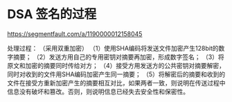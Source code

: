 
# DSA 签名的过程

https://segmentfault.com/a/1190000012158045


处理过程： （采用双重加密）
（1）使用SHA编码将发送文件加密产生128bit的数字摘要；
（2）发送方用自己的专用密钥对摘要再加密，形成数字签名；
（3）将原文和加密的摘要同时传给对方；
（4）接受方用发送方的公共密钥对摘要解密，同时对收到的文件用SHA编码加密产生同一摘要；
（5）将解密后的摘要和收到的文件在接受方重新加密产生的摘要相互对比，如果两者一致，则说明在传送过程中信息没有破坏和篡改。否则，则说明信息已经失去安全性和保密性。
